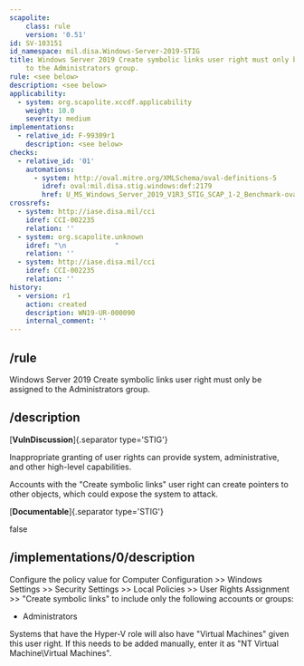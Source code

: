 ```yaml
---
scapolite:
    class: rule
    version: '0.51'
id: SV-103151
id_namespace: mil.disa.Windows-Server-2019-STIG
title: Windows Server 2019 Create symbolic links user right must only be assigned
    to the Administrators group.
rule: <see below>
description: <see below>
applicability:
  - system: org.scapolite.xccdf.applicability
    weight: 10.0
    severity: medium
implementations:
  - relative_id: F-99309r1
    description: <see below>
checks:
  - relative_id: '01'
    automations:
      - system: http://oval.mitre.org/XMLSchema/oval-definitions-5
        idref: oval:mil.disa.stig.windows:def:2179
        href: U_MS_Windows_Server_2019_V1R3_STIG_SCAP_1-2_Benchmark-oval.xml
crossrefs:
  - system: http://iase.disa.mil/cci
    idref: CCI-002235
    relation: ''
  - system: org.scapolite.unknown
    idref: "\n            "
    relation: ''
  - system: http://iase.disa.mil/cci
    idref: CCI-002235
    relation: ''
history:
  - version: r1
    action: created
    description: WN19-UR-000090
    internal_comment: ''
---
```



## /rule

Windows Server 2019 Create symbolic links user right must only be assigned to the Administrators group.

## /description

[**VulnDiscussion**]{.separator type='STIG'}

Inappropriate granting of user rights can provide system, administrative, and other high-level capabilities.

Accounts with the "Create symbolic links" user right can create pointers to other objects, which could expose the system to attack.

[**Documentable**]{.separator type='STIG'}

false

## /implementations/0/description

Configure the policy value for Computer Configuration >> Windows Settings >> Security Settings >> Local Policies >> User Rights Assignment >> "Create symbolic links" to include only the following accounts or groups:

- Administrators

Systems that have the Hyper-V role will also have "Virtual Machines" given this user right. If this needs to be added manually, enter it as "NT Virtual Machine\Virtual Machines".
